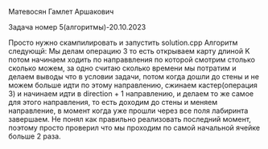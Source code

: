 Матевосян Гамлет Аршакович

Задача номер 5(алгоритмы)-20.10.2023

Просто нужно скампилировать и запустить solution.cpp 
Алгоритм следующй:
Мы делам операцию 3 то есть открываем карту длиной K потом начинаем ходить по направвления по которой смотрим столько сколько можем, 
за одно считаю сколько времени мы потратим и делаем выводы что в условии задачи, потом когда дошли до стены
и не можем больше идти по этому направлению, сжинаем кастер(операция 3) и начинаем идти в direction + 1 направлению, и делаем то же самое
для этого направления, то есть доходим до  стены и меняем направление, в момент когда уже прошли через все поля лабиринта завершаем.
Не понял как правильно реализовать последний момент, поэтому просто проверил что мы проходим по самой начальной ячейке 
больше 2 раза.
